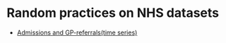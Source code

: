 # Random practices on NHS datasets

- [Admissions and GP-referrals(time series)](https://github.com/kankaungmalay/nhs_data_analytics/blob/main/scripts/nhs_admissions_and_gpreferrals.ipynb)

